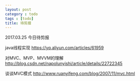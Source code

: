 ```yaml
---
layout: post
category : todo
tags : [todo]
title: 待剪报
---
```


2017.03.25 今日待剪报

java线程实现 https://yq.aliyun.com/articles/61959

对MVC、MVP、MVVM的理解 http://blog.csdn.net/napolunyishi/article/details/22722345

谈谈MVC模式 http://www.ruanyifeng.com/blog/2007/11/mvc.html
